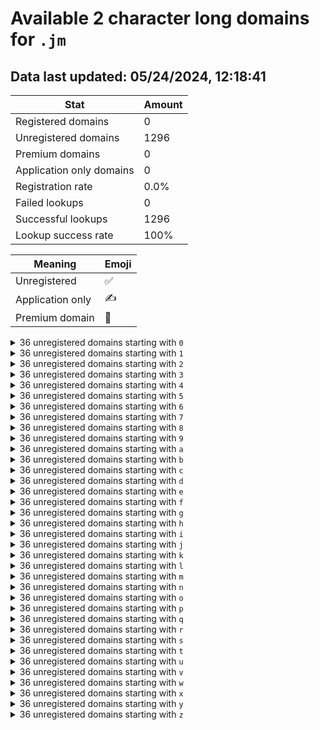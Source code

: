 # Available 2 character long domains for `.jm`

## Data last updated: 05/24/2024, 12:18:41

|Stat|Amount|
|--|--|
|Registered domains|0|
|Unregistered domains|1296|
|Premium domains|0|
|Application only domains|0|
|Registration rate|0.0%|
|Failed lookups|0|
|Successful lookups|1296|
|Lookup success rate|100%|


|Meaning|Emoji|
|--|--|
|Unregistered|:white_check_mark:|
|Application only|:writing_hand:|
|Premium domain|:gem:|

<details>
<summary>36 unregistered domains starting with <bold><code>0</code></bold></summary>

|Type|Domain|
|--|--|
|:white_check_mark:|`00.jm`|
|:white_check_mark:|`01.jm`|
|:white_check_mark:|`02.jm`|
|:white_check_mark:|`03.jm`|
|:white_check_mark:|`04.jm`|
|:white_check_mark:|`05.jm`|
|:white_check_mark:|`06.jm`|
|:white_check_mark:|`07.jm`|
|:white_check_mark:|`08.jm`|
|:white_check_mark:|`09.jm`|
|:white_check_mark:|`0a.jm`|
|:white_check_mark:|`0b.jm`|
|:white_check_mark:|`0c.jm`|
|:white_check_mark:|`0d.jm`|
|:white_check_mark:|`0e.jm`|
|:white_check_mark:|`0f.jm`|
|:white_check_mark:|`0g.jm`|
|:white_check_mark:|`0h.jm`|
|:white_check_mark:|`0i.jm`|
|:white_check_mark:|`0j.jm`|
|:white_check_mark:|`0k.jm`|
|:white_check_mark:|`0l.jm`|
|:white_check_mark:|`0m.jm`|
|:white_check_mark:|`0n.jm`|
|:white_check_mark:|`0o.jm`|
|:white_check_mark:|`0p.jm`|
|:white_check_mark:|`0q.jm`|
|:white_check_mark:|`0r.jm`|
|:white_check_mark:|`0s.jm`|
|:white_check_mark:|`0t.jm`|
|:white_check_mark:|`0u.jm`|
|:white_check_mark:|`0v.jm`|
|:white_check_mark:|`0w.jm`|
|:white_check_mark:|`0x.jm`|
|:white_check_mark:|`0y.jm`|
|:white_check_mark:|`0z.jm`|
</details>
<details>
<summary>36 unregistered domains starting with <bold><code>1</code></bold></summary>

|Type|Domain|
|--|--|
|:white_check_mark:|`10.jm`|
|:white_check_mark:|`11.jm`|
|:white_check_mark:|`12.jm`|
|:white_check_mark:|`13.jm`|
|:white_check_mark:|`14.jm`|
|:white_check_mark:|`15.jm`|
|:white_check_mark:|`16.jm`|
|:white_check_mark:|`17.jm`|
|:white_check_mark:|`18.jm`|
|:white_check_mark:|`19.jm`|
|:white_check_mark:|`1a.jm`|
|:white_check_mark:|`1b.jm`|
|:white_check_mark:|`1c.jm`|
|:white_check_mark:|`1d.jm`|
|:white_check_mark:|`1e.jm`|
|:white_check_mark:|`1f.jm`|
|:white_check_mark:|`1g.jm`|
|:white_check_mark:|`1h.jm`|
|:white_check_mark:|`1i.jm`|
|:white_check_mark:|`1j.jm`|
|:white_check_mark:|`1k.jm`|
|:white_check_mark:|`1l.jm`|
|:white_check_mark:|`1m.jm`|
|:white_check_mark:|`1n.jm`|
|:white_check_mark:|`1o.jm`|
|:white_check_mark:|`1p.jm`|
|:white_check_mark:|`1q.jm`|
|:white_check_mark:|`1r.jm`|
|:white_check_mark:|`1s.jm`|
|:white_check_mark:|`1t.jm`|
|:white_check_mark:|`1u.jm`|
|:white_check_mark:|`1v.jm`|
|:white_check_mark:|`1w.jm`|
|:white_check_mark:|`1x.jm`|
|:white_check_mark:|`1y.jm`|
|:white_check_mark:|`1z.jm`|
</details>
<details>
<summary>36 unregistered domains starting with <bold><code>2</code></bold></summary>

|Type|Domain|
|--|--|
|:white_check_mark:|`20.jm`|
|:white_check_mark:|`21.jm`|
|:white_check_mark:|`22.jm`|
|:white_check_mark:|`23.jm`|
|:white_check_mark:|`24.jm`|
|:white_check_mark:|`25.jm`|
|:white_check_mark:|`26.jm`|
|:white_check_mark:|`27.jm`|
|:white_check_mark:|`28.jm`|
|:white_check_mark:|`29.jm`|
|:white_check_mark:|`2a.jm`|
|:white_check_mark:|`2b.jm`|
|:white_check_mark:|`2c.jm`|
|:white_check_mark:|`2d.jm`|
|:white_check_mark:|`2e.jm`|
|:white_check_mark:|`2f.jm`|
|:white_check_mark:|`2g.jm`|
|:white_check_mark:|`2h.jm`|
|:white_check_mark:|`2i.jm`|
|:white_check_mark:|`2j.jm`|
|:white_check_mark:|`2k.jm`|
|:white_check_mark:|`2l.jm`|
|:white_check_mark:|`2m.jm`|
|:white_check_mark:|`2n.jm`|
|:white_check_mark:|`2o.jm`|
|:white_check_mark:|`2p.jm`|
|:white_check_mark:|`2q.jm`|
|:white_check_mark:|`2r.jm`|
|:white_check_mark:|`2s.jm`|
|:white_check_mark:|`2t.jm`|
|:white_check_mark:|`2u.jm`|
|:white_check_mark:|`2v.jm`|
|:white_check_mark:|`2w.jm`|
|:white_check_mark:|`2x.jm`|
|:white_check_mark:|`2y.jm`|
|:white_check_mark:|`2z.jm`|
</details>
<details>
<summary>36 unregistered domains starting with <bold><code>3</code></bold></summary>

|Type|Domain|
|--|--|
|:white_check_mark:|`30.jm`|
|:white_check_mark:|`31.jm`|
|:white_check_mark:|`32.jm`|
|:white_check_mark:|`33.jm`|
|:white_check_mark:|`34.jm`|
|:white_check_mark:|`35.jm`|
|:white_check_mark:|`36.jm`|
|:white_check_mark:|`37.jm`|
|:white_check_mark:|`38.jm`|
|:white_check_mark:|`39.jm`|
|:white_check_mark:|`3a.jm`|
|:white_check_mark:|`3b.jm`|
|:white_check_mark:|`3c.jm`|
|:white_check_mark:|`3d.jm`|
|:white_check_mark:|`3e.jm`|
|:white_check_mark:|`3f.jm`|
|:white_check_mark:|`3g.jm`|
|:white_check_mark:|`3h.jm`|
|:white_check_mark:|`3i.jm`|
|:white_check_mark:|`3j.jm`|
|:white_check_mark:|`3k.jm`|
|:white_check_mark:|`3l.jm`|
|:white_check_mark:|`3m.jm`|
|:white_check_mark:|`3n.jm`|
|:white_check_mark:|`3o.jm`|
|:white_check_mark:|`3p.jm`|
|:white_check_mark:|`3q.jm`|
|:white_check_mark:|`3r.jm`|
|:white_check_mark:|`3s.jm`|
|:white_check_mark:|`3t.jm`|
|:white_check_mark:|`3u.jm`|
|:white_check_mark:|`3v.jm`|
|:white_check_mark:|`3w.jm`|
|:white_check_mark:|`3x.jm`|
|:white_check_mark:|`3y.jm`|
|:white_check_mark:|`3z.jm`|
</details>
<details>
<summary>36 unregistered domains starting with <bold><code>4</code></bold></summary>

|Type|Domain|
|--|--|
|:white_check_mark:|`40.jm`|
|:white_check_mark:|`41.jm`|
|:white_check_mark:|`42.jm`|
|:white_check_mark:|`43.jm`|
|:white_check_mark:|`44.jm`|
|:white_check_mark:|`45.jm`|
|:white_check_mark:|`46.jm`|
|:white_check_mark:|`47.jm`|
|:white_check_mark:|`48.jm`|
|:white_check_mark:|`49.jm`|
|:white_check_mark:|`4a.jm`|
|:white_check_mark:|`4b.jm`|
|:white_check_mark:|`4c.jm`|
|:white_check_mark:|`4d.jm`|
|:white_check_mark:|`4e.jm`|
|:white_check_mark:|`4f.jm`|
|:white_check_mark:|`4g.jm`|
|:white_check_mark:|`4h.jm`|
|:white_check_mark:|`4i.jm`|
|:white_check_mark:|`4j.jm`|
|:white_check_mark:|`4k.jm`|
|:white_check_mark:|`4l.jm`|
|:white_check_mark:|`4m.jm`|
|:white_check_mark:|`4n.jm`|
|:white_check_mark:|`4o.jm`|
|:white_check_mark:|`4p.jm`|
|:white_check_mark:|`4q.jm`|
|:white_check_mark:|`4r.jm`|
|:white_check_mark:|`4s.jm`|
|:white_check_mark:|`4t.jm`|
|:white_check_mark:|`4u.jm`|
|:white_check_mark:|`4v.jm`|
|:white_check_mark:|`4w.jm`|
|:white_check_mark:|`4x.jm`|
|:white_check_mark:|`4y.jm`|
|:white_check_mark:|`4z.jm`|
</details>
<details>
<summary>36 unregistered domains starting with <bold><code>5</code></bold></summary>

|Type|Domain|
|--|--|
|:white_check_mark:|`50.jm`|
|:white_check_mark:|`51.jm`|
|:white_check_mark:|`52.jm`|
|:white_check_mark:|`53.jm`|
|:white_check_mark:|`54.jm`|
|:white_check_mark:|`55.jm`|
|:white_check_mark:|`56.jm`|
|:white_check_mark:|`57.jm`|
|:white_check_mark:|`58.jm`|
|:white_check_mark:|`59.jm`|
|:white_check_mark:|`5a.jm`|
|:white_check_mark:|`5b.jm`|
|:white_check_mark:|`5c.jm`|
|:white_check_mark:|`5d.jm`|
|:white_check_mark:|`5e.jm`|
|:white_check_mark:|`5f.jm`|
|:white_check_mark:|`5g.jm`|
|:white_check_mark:|`5h.jm`|
|:white_check_mark:|`5i.jm`|
|:white_check_mark:|`5j.jm`|
|:white_check_mark:|`5k.jm`|
|:white_check_mark:|`5l.jm`|
|:white_check_mark:|`5m.jm`|
|:white_check_mark:|`5n.jm`|
|:white_check_mark:|`5o.jm`|
|:white_check_mark:|`5p.jm`|
|:white_check_mark:|`5q.jm`|
|:white_check_mark:|`5r.jm`|
|:white_check_mark:|`5s.jm`|
|:white_check_mark:|`5t.jm`|
|:white_check_mark:|`5u.jm`|
|:white_check_mark:|`5v.jm`|
|:white_check_mark:|`5w.jm`|
|:white_check_mark:|`5x.jm`|
|:white_check_mark:|`5y.jm`|
|:white_check_mark:|`5z.jm`|
</details>
<details>
<summary>36 unregistered domains starting with <bold><code>6</code></bold></summary>

|Type|Domain|
|--|--|
|:white_check_mark:|`60.jm`|
|:white_check_mark:|`61.jm`|
|:white_check_mark:|`62.jm`|
|:white_check_mark:|`63.jm`|
|:white_check_mark:|`64.jm`|
|:white_check_mark:|`65.jm`|
|:white_check_mark:|`66.jm`|
|:white_check_mark:|`67.jm`|
|:white_check_mark:|`68.jm`|
|:white_check_mark:|`69.jm`|
|:white_check_mark:|`6a.jm`|
|:white_check_mark:|`6b.jm`|
|:white_check_mark:|`6c.jm`|
|:white_check_mark:|`6d.jm`|
|:white_check_mark:|`6e.jm`|
|:white_check_mark:|`6f.jm`|
|:white_check_mark:|`6g.jm`|
|:white_check_mark:|`6h.jm`|
|:white_check_mark:|`6i.jm`|
|:white_check_mark:|`6j.jm`|
|:white_check_mark:|`6k.jm`|
|:white_check_mark:|`6l.jm`|
|:white_check_mark:|`6m.jm`|
|:white_check_mark:|`6n.jm`|
|:white_check_mark:|`6o.jm`|
|:white_check_mark:|`6p.jm`|
|:white_check_mark:|`6q.jm`|
|:white_check_mark:|`6r.jm`|
|:white_check_mark:|`6s.jm`|
|:white_check_mark:|`6t.jm`|
|:white_check_mark:|`6u.jm`|
|:white_check_mark:|`6v.jm`|
|:white_check_mark:|`6w.jm`|
|:white_check_mark:|`6x.jm`|
|:white_check_mark:|`6y.jm`|
|:white_check_mark:|`6z.jm`|
</details>
<details>
<summary>36 unregistered domains starting with <bold><code>7</code></bold></summary>

|Type|Domain|
|--|--|
|:white_check_mark:|`70.jm`|
|:white_check_mark:|`71.jm`|
|:white_check_mark:|`72.jm`|
|:white_check_mark:|`73.jm`|
|:white_check_mark:|`74.jm`|
|:white_check_mark:|`75.jm`|
|:white_check_mark:|`76.jm`|
|:white_check_mark:|`77.jm`|
|:white_check_mark:|`78.jm`|
|:white_check_mark:|`79.jm`|
|:white_check_mark:|`7a.jm`|
|:white_check_mark:|`7b.jm`|
|:white_check_mark:|`7c.jm`|
|:white_check_mark:|`7d.jm`|
|:white_check_mark:|`7e.jm`|
|:white_check_mark:|`7f.jm`|
|:white_check_mark:|`7g.jm`|
|:white_check_mark:|`7h.jm`|
|:white_check_mark:|`7i.jm`|
|:white_check_mark:|`7j.jm`|
|:white_check_mark:|`7k.jm`|
|:white_check_mark:|`7l.jm`|
|:white_check_mark:|`7m.jm`|
|:white_check_mark:|`7n.jm`|
|:white_check_mark:|`7o.jm`|
|:white_check_mark:|`7p.jm`|
|:white_check_mark:|`7q.jm`|
|:white_check_mark:|`7r.jm`|
|:white_check_mark:|`7s.jm`|
|:white_check_mark:|`7t.jm`|
|:white_check_mark:|`7u.jm`|
|:white_check_mark:|`7v.jm`|
|:white_check_mark:|`7w.jm`|
|:white_check_mark:|`7x.jm`|
|:white_check_mark:|`7y.jm`|
|:white_check_mark:|`7z.jm`|
</details>
<details>
<summary>36 unregistered domains starting with <bold><code>8</code></bold></summary>

|Type|Domain|
|--|--|
|:white_check_mark:|`80.jm`|
|:white_check_mark:|`81.jm`|
|:white_check_mark:|`82.jm`|
|:white_check_mark:|`83.jm`|
|:white_check_mark:|`84.jm`|
|:white_check_mark:|`85.jm`|
|:white_check_mark:|`86.jm`|
|:white_check_mark:|`87.jm`|
|:white_check_mark:|`88.jm`|
|:white_check_mark:|`89.jm`|
|:white_check_mark:|`8a.jm`|
|:white_check_mark:|`8b.jm`|
|:white_check_mark:|`8c.jm`|
|:white_check_mark:|`8d.jm`|
|:white_check_mark:|`8e.jm`|
|:white_check_mark:|`8f.jm`|
|:white_check_mark:|`8g.jm`|
|:white_check_mark:|`8h.jm`|
|:white_check_mark:|`8i.jm`|
|:white_check_mark:|`8j.jm`|
|:white_check_mark:|`8k.jm`|
|:white_check_mark:|`8l.jm`|
|:white_check_mark:|`8m.jm`|
|:white_check_mark:|`8n.jm`|
|:white_check_mark:|`8o.jm`|
|:white_check_mark:|`8p.jm`|
|:white_check_mark:|`8q.jm`|
|:white_check_mark:|`8r.jm`|
|:white_check_mark:|`8s.jm`|
|:white_check_mark:|`8t.jm`|
|:white_check_mark:|`8u.jm`|
|:white_check_mark:|`8v.jm`|
|:white_check_mark:|`8w.jm`|
|:white_check_mark:|`8x.jm`|
|:white_check_mark:|`8y.jm`|
|:white_check_mark:|`8z.jm`|
</details>
<details>
<summary>36 unregistered domains starting with <bold><code>9</code></bold></summary>

|Type|Domain|
|--|--|
|:white_check_mark:|`90.jm`|
|:white_check_mark:|`91.jm`|
|:white_check_mark:|`92.jm`|
|:white_check_mark:|`93.jm`|
|:white_check_mark:|`94.jm`|
|:white_check_mark:|`95.jm`|
|:white_check_mark:|`96.jm`|
|:white_check_mark:|`97.jm`|
|:white_check_mark:|`98.jm`|
|:white_check_mark:|`99.jm`|
|:white_check_mark:|`9a.jm`|
|:white_check_mark:|`9b.jm`|
|:white_check_mark:|`9c.jm`|
|:white_check_mark:|`9d.jm`|
|:white_check_mark:|`9e.jm`|
|:white_check_mark:|`9f.jm`|
|:white_check_mark:|`9g.jm`|
|:white_check_mark:|`9h.jm`|
|:white_check_mark:|`9i.jm`|
|:white_check_mark:|`9j.jm`|
|:white_check_mark:|`9k.jm`|
|:white_check_mark:|`9l.jm`|
|:white_check_mark:|`9m.jm`|
|:white_check_mark:|`9n.jm`|
|:white_check_mark:|`9o.jm`|
|:white_check_mark:|`9p.jm`|
|:white_check_mark:|`9q.jm`|
|:white_check_mark:|`9r.jm`|
|:white_check_mark:|`9s.jm`|
|:white_check_mark:|`9t.jm`|
|:white_check_mark:|`9u.jm`|
|:white_check_mark:|`9v.jm`|
|:white_check_mark:|`9w.jm`|
|:white_check_mark:|`9x.jm`|
|:white_check_mark:|`9y.jm`|
|:white_check_mark:|`9z.jm`|
</details>
<details>
<summary>36 unregistered domains starting with <bold><code>a</code></bold></summary>

|Type|Domain|
|--|--|
|:white_check_mark:|`a0.jm`|
|:white_check_mark:|`a1.jm`|
|:white_check_mark:|`a2.jm`|
|:white_check_mark:|`a3.jm`|
|:white_check_mark:|`a4.jm`|
|:white_check_mark:|`a5.jm`|
|:white_check_mark:|`a6.jm`|
|:white_check_mark:|`a7.jm`|
|:white_check_mark:|`a8.jm`|
|:white_check_mark:|`a9.jm`|
|:white_check_mark:|`aa.jm`|
|:white_check_mark:|`ab.jm`|
|:white_check_mark:|`ac.jm`|
|:white_check_mark:|`ad.jm`|
|:white_check_mark:|`ae.jm`|
|:white_check_mark:|`af.jm`|
|:white_check_mark:|`ag.jm`|
|:white_check_mark:|`ah.jm`|
|:white_check_mark:|`ai.jm`|
|:white_check_mark:|`aj.jm`|
|:white_check_mark:|`ak.jm`|
|:white_check_mark:|`al.jm`|
|:white_check_mark:|`am.jm`|
|:white_check_mark:|`an.jm`|
|:white_check_mark:|`ao.jm`|
|:white_check_mark:|`ap.jm`|
|:white_check_mark:|`aq.jm`|
|:white_check_mark:|`ar.jm`|
|:white_check_mark:|`as.jm`|
|:white_check_mark:|`at.jm`|
|:white_check_mark:|`au.jm`|
|:white_check_mark:|`av.jm`|
|:white_check_mark:|`aw.jm`|
|:white_check_mark:|`ax.jm`|
|:white_check_mark:|`ay.jm`|
|:white_check_mark:|`az.jm`|
</details>
<details>
<summary>36 unregistered domains starting with <bold><code>b</code></bold></summary>

|Type|Domain|
|--|--|
|:white_check_mark:|`b0.jm`|
|:white_check_mark:|`b1.jm`|
|:white_check_mark:|`b2.jm`|
|:white_check_mark:|`b3.jm`|
|:white_check_mark:|`b4.jm`|
|:white_check_mark:|`b5.jm`|
|:white_check_mark:|`b6.jm`|
|:white_check_mark:|`b7.jm`|
|:white_check_mark:|`b8.jm`|
|:white_check_mark:|`b9.jm`|
|:white_check_mark:|`ba.jm`|
|:white_check_mark:|`bb.jm`|
|:white_check_mark:|`bc.jm`|
|:white_check_mark:|`bd.jm`|
|:white_check_mark:|`be.jm`|
|:white_check_mark:|`bf.jm`|
|:white_check_mark:|`bg.jm`|
|:white_check_mark:|`bh.jm`|
|:white_check_mark:|`bi.jm`|
|:white_check_mark:|`bj.jm`|
|:white_check_mark:|`bk.jm`|
|:white_check_mark:|`bl.jm`|
|:white_check_mark:|`bm.jm`|
|:white_check_mark:|`bn.jm`|
|:white_check_mark:|`bo.jm`|
|:white_check_mark:|`bp.jm`|
|:white_check_mark:|`bq.jm`|
|:white_check_mark:|`br.jm`|
|:white_check_mark:|`bs.jm`|
|:white_check_mark:|`bt.jm`|
|:white_check_mark:|`bu.jm`|
|:white_check_mark:|`bv.jm`|
|:white_check_mark:|`bw.jm`|
|:white_check_mark:|`bx.jm`|
|:white_check_mark:|`by.jm`|
|:white_check_mark:|`bz.jm`|
</details>
<details>
<summary>36 unregistered domains starting with <bold><code>c</code></bold></summary>

|Type|Domain|
|--|--|
|:white_check_mark:|`c0.jm`|
|:white_check_mark:|`c1.jm`|
|:white_check_mark:|`c2.jm`|
|:white_check_mark:|`c3.jm`|
|:white_check_mark:|`c4.jm`|
|:white_check_mark:|`c5.jm`|
|:white_check_mark:|`c6.jm`|
|:white_check_mark:|`c7.jm`|
|:white_check_mark:|`c8.jm`|
|:white_check_mark:|`c9.jm`|
|:white_check_mark:|`ca.jm`|
|:white_check_mark:|`cb.jm`|
|:white_check_mark:|`cc.jm`|
|:white_check_mark:|`cd.jm`|
|:white_check_mark:|`ce.jm`|
|:white_check_mark:|`cf.jm`|
|:white_check_mark:|`cg.jm`|
|:white_check_mark:|`ch.jm`|
|:white_check_mark:|`ci.jm`|
|:white_check_mark:|`cj.jm`|
|:white_check_mark:|`ck.jm`|
|:white_check_mark:|`cl.jm`|
|:white_check_mark:|`cm.jm`|
|:white_check_mark:|`cn.jm`|
|:white_check_mark:|`co.jm`|
|:white_check_mark:|`cp.jm`|
|:white_check_mark:|`cq.jm`|
|:white_check_mark:|`cr.jm`|
|:white_check_mark:|`cs.jm`|
|:white_check_mark:|`ct.jm`|
|:white_check_mark:|`cu.jm`|
|:white_check_mark:|`cv.jm`|
|:white_check_mark:|`cw.jm`|
|:white_check_mark:|`cx.jm`|
|:white_check_mark:|`cy.jm`|
|:white_check_mark:|`cz.jm`|
</details>
<details>
<summary>36 unregistered domains starting with <bold><code>d</code></bold></summary>

|Type|Domain|
|--|--|
|:white_check_mark:|`d0.jm`|
|:white_check_mark:|`d1.jm`|
|:white_check_mark:|`d2.jm`|
|:white_check_mark:|`d3.jm`|
|:white_check_mark:|`d4.jm`|
|:white_check_mark:|`d5.jm`|
|:white_check_mark:|`d6.jm`|
|:white_check_mark:|`d7.jm`|
|:white_check_mark:|`d8.jm`|
|:white_check_mark:|`d9.jm`|
|:white_check_mark:|`da.jm`|
|:white_check_mark:|`db.jm`|
|:white_check_mark:|`dc.jm`|
|:white_check_mark:|`dd.jm`|
|:white_check_mark:|`de.jm`|
|:white_check_mark:|`df.jm`|
|:white_check_mark:|`dg.jm`|
|:white_check_mark:|`dh.jm`|
|:white_check_mark:|`di.jm`|
|:white_check_mark:|`dj.jm`|
|:white_check_mark:|`dk.jm`|
|:white_check_mark:|`dl.jm`|
|:white_check_mark:|`dm.jm`|
|:white_check_mark:|`dn.jm`|
|:white_check_mark:|`do.jm`|
|:white_check_mark:|`dp.jm`|
|:white_check_mark:|`dq.jm`|
|:white_check_mark:|`dr.jm`|
|:white_check_mark:|`ds.jm`|
|:white_check_mark:|`dt.jm`|
|:white_check_mark:|`du.jm`|
|:white_check_mark:|`dv.jm`|
|:white_check_mark:|`dw.jm`|
|:white_check_mark:|`dx.jm`|
|:white_check_mark:|`dy.jm`|
|:white_check_mark:|`dz.jm`|
</details>
<details>
<summary>36 unregistered domains starting with <bold><code>e</code></bold></summary>

|Type|Domain|
|--|--|
|:white_check_mark:|`e0.jm`|
|:white_check_mark:|`e1.jm`|
|:white_check_mark:|`e2.jm`|
|:white_check_mark:|`e3.jm`|
|:white_check_mark:|`e4.jm`|
|:white_check_mark:|`e5.jm`|
|:white_check_mark:|`e6.jm`|
|:white_check_mark:|`e7.jm`|
|:white_check_mark:|`e8.jm`|
|:white_check_mark:|`e9.jm`|
|:white_check_mark:|`ea.jm`|
|:white_check_mark:|`eb.jm`|
|:white_check_mark:|`ec.jm`|
|:white_check_mark:|`ed.jm`|
|:white_check_mark:|`ee.jm`|
|:white_check_mark:|`ef.jm`|
|:white_check_mark:|`eg.jm`|
|:white_check_mark:|`eh.jm`|
|:white_check_mark:|`ei.jm`|
|:white_check_mark:|`ej.jm`|
|:white_check_mark:|`ek.jm`|
|:white_check_mark:|`el.jm`|
|:white_check_mark:|`em.jm`|
|:white_check_mark:|`en.jm`|
|:white_check_mark:|`eo.jm`|
|:white_check_mark:|`ep.jm`|
|:white_check_mark:|`eq.jm`|
|:white_check_mark:|`er.jm`|
|:white_check_mark:|`es.jm`|
|:white_check_mark:|`et.jm`|
|:white_check_mark:|`eu.jm`|
|:white_check_mark:|`ev.jm`|
|:white_check_mark:|`ew.jm`|
|:white_check_mark:|`ex.jm`|
|:white_check_mark:|`ey.jm`|
|:white_check_mark:|`ez.jm`|
</details>
<details>
<summary>36 unregistered domains starting with <bold><code>f</code></bold></summary>

|Type|Domain|
|--|--|
|:white_check_mark:|`f0.jm`|
|:white_check_mark:|`f1.jm`|
|:white_check_mark:|`f2.jm`|
|:white_check_mark:|`f3.jm`|
|:white_check_mark:|`f4.jm`|
|:white_check_mark:|`f5.jm`|
|:white_check_mark:|`f6.jm`|
|:white_check_mark:|`f7.jm`|
|:white_check_mark:|`f8.jm`|
|:white_check_mark:|`f9.jm`|
|:white_check_mark:|`fa.jm`|
|:white_check_mark:|`fb.jm`|
|:white_check_mark:|`fc.jm`|
|:white_check_mark:|`fd.jm`|
|:white_check_mark:|`fe.jm`|
|:white_check_mark:|`ff.jm`|
|:white_check_mark:|`fg.jm`|
|:white_check_mark:|`fh.jm`|
|:white_check_mark:|`fi.jm`|
|:white_check_mark:|`fj.jm`|
|:white_check_mark:|`fk.jm`|
|:white_check_mark:|`fl.jm`|
|:white_check_mark:|`fm.jm`|
|:white_check_mark:|`fn.jm`|
|:white_check_mark:|`fo.jm`|
|:white_check_mark:|`fp.jm`|
|:white_check_mark:|`fq.jm`|
|:white_check_mark:|`fr.jm`|
|:white_check_mark:|`fs.jm`|
|:white_check_mark:|`ft.jm`|
|:white_check_mark:|`fu.jm`|
|:white_check_mark:|`fv.jm`|
|:white_check_mark:|`fw.jm`|
|:white_check_mark:|`fx.jm`|
|:white_check_mark:|`fy.jm`|
|:white_check_mark:|`fz.jm`|
</details>
<details>
<summary>36 unregistered domains starting with <bold><code>g</code></bold></summary>

|Type|Domain|
|--|--|
|:white_check_mark:|`g0.jm`|
|:white_check_mark:|`g1.jm`|
|:white_check_mark:|`g2.jm`|
|:white_check_mark:|`g3.jm`|
|:white_check_mark:|`g4.jm`|
|:white_check_mark:|`g5.jm`|
|:white_check_mark:|`g6.jm`|
|:white_check_mark:|`g7.jm`|
|:white_check_mark:|`g8.jm`|
|:white_check_mark:|`g9.jm`|
|:white_check_mark:|`ga.jm`|
|:white_check_mark:|`gb.jm`|
|:white_check_mark:|`gc.jm`|
|:white_check_mark:|`gd.jm`|
|:white_check_mark:|`ge.jm`|
|:white_check_mark:|`gf.jm`|
|:white_check_mark:|`gg.jm`|
|:white_check_mark:|`gh.jm`|
|:white_check_mark:|`gi.jm`|
|:white_check_mark:|`gj.jm`|
|:white_check_mark:|`gk.jm`|
|:white_check_mark:|`gl.jm`|
|:white_check_mark:|`gm.jm`|
|:white_check_mark:|`gn.jm`|
|:white_check_mark:|`go.jm`|
|:white_check_mark:|`gp.jm`|
|:white_check_mark:|`gq.jm`|
|:white_check_mark:|`gr.jm`|
|:white_check_mark:|`gs.jm`|
|:white_check_mark:|`gt.jm`|
|:white_check_mark:|`gu.jm`|
|:white_check_mark:|`gv.jm`|
|:white_check_mark:|`gw.jm`|
|:white_check_mark:|`gx.jm`|
|:white_check_mark:|`gy.jm`|
|:white_check_mark:|`gz.jm`|
</details>
<details>
<summary>36 unregistered domains starting with <bold><code>h</code></bold></summary>

|Type|Domain|
|--|--|
|:white_check_mark:|`h0.jm`|
|:white_check_mark:|`h1.jm`|
|:white_check_mark:|`h2.jm`|
|:white_check_mark:|`h3.jm`|
|:white_check_mark:|`h4.jm`|
|:white_check_mark:|`h5.jm`|
|:white_check_mark:|`h6.jm`|
|:white_check_mark:|`h7.jm`|
|:white_check_mark:|`h8.jm`|
|:white_check_mark:|`h9.jm`|
|:white_check_mark:|`ha.jm`|
|:white_check_mark:|`hb.jm`|
|:white_check_mark:|`hc.jm`|
|:white_check_mark:|`hd.jm`|
|:white_check_mark:|`he.jm`|
|:white_check_mark:|`hf.jm`|
|:white_check_mark:|`hg.jm`|
|:white_check_mark:|`hh.jm`|
|:white_check_mark:|`hi.jm`|
|:white_check_mark:|`hj.jm`|
|:white_check_mark:|`hk.jm`|
|:white_check_mark:|`hl.jm`|
|:white_check_mark:|`hm.jm`|
|:white_check_mark:|`hn.jm`|
|:white_check_mark:|`ho.jm`|
|:white_check_mark:|`hp.jm`|
|:white_check_mark:|`hq.jm`|
|:white_check_mark:|`hr.jm`|
|:white_check_mark:|`hs.jm`|
|:white_check_mark:|`ht.jm`|
|:white_check_mark:|`hu.jm`|
|:white_check_mark:|`hv.jm`|
|:white_check_mark:|`hw.jm`|
|:white_check_mark:|`hx.jm`|
|:white_check_mark:|`hy.jm`|
|:white_check_mark:|`hz.jm`|
</details>
<details>
<summary>36 unregistered domains starting with <bold><code>i</code></bold></summary>

|Type|Domain|
|--|--|
|:white_check_mark:|`i0.jm`|
|:white_check_mark:|`i1.jm`|
|:white_check_mark:|`i2.jm`|
|:white_check_mark:|`i3.jm`|
|:white_check_mark:|`i4.jm`|
|:white_check_mark:|`i5.jm`|
|:white_check_mark:|`i6.jm`|
|:white_check_mark:|`i7.jm`|
|:white_check_mark:|`i8.jm`|
|:white_check_mark:|`i9.jm`|
|:white_check_mark:|`ia.jm`|
|:white_check_mark:|`ib.jm`|
|:white_check_mark:|`ic.jm`|
|:white_check_mark:|`id.jm`|
|:white_check_mark:|`ie.jm`|
|:white_check_mark:|`if.jm`|
|:white_check_mark:|`ig.jm`|
|:white_check_mark:|`ih.jm`|
|:white_check_mark:|`ii.jm`|
|:white_check_mark:|`ij.jm`|
|:white_check_mark:|`ik.jm`|
|:white_check_mark:|`il.jm`|
|:white_check_mark:|`im.jm`|
|:white_check_mark:|`in.jm`|
|:white_check_mark:|`io.jm`|
|:white_check_mark:|`ip.jm`|
|:white_check_mark:|`iq.jm`|
|:white_check_mark:|`ir.jm`|
|:white_check_mark:|`is.jm`|
|:white_check_mark:|`it.jm`|
|:white_check_mark:|`iu.jm`|
|:white_check_mark:|`iv.jm`|
|:white_check_mark:|`iw.jm`|
|:white_check_mark:|`ix.jm`|
|:white_check_mark:|`iy.jm`|
|:white_check_mark:|`iz.jm`|
</details>
<details>
<summary>36 unregistered domains starting with <bold><code>j</code></bold></summary>

|Type|Domain|
|--|--|
|:white_check_mark:|`j0.jm`|
|:white_check_mark:|`j1.jm`|
|:white_check_mark:|`j2.jm`|
|:white_check_mark:|`j3.jm`|
|:white_check_mark:|`j4.jm`|
|:white_check_mark:|`j5.jm`|
|:white_check_mark:|`j6.jm`|
|:white_check_mark:|`j7.jm`|
|:white_check_mark:|`j8.jm`|
|:white_check_mark:|`j9.jm`|
|:white_check_mark:|`ja.jm`|
|:white_check_mark:|`jb.jm`|
|:white_check_mark:|`jc.jm`|
|:white_check_mark:|`jd.jm`|
|:white_check_mark:|`je.jm`|
|:white_check_mark:|`jf.jm`|
|:white_check_mark:|`jg.jm`|
|:white_check_mark:|`jh.jm`|
|:white_check_mark:|`ji.jm`|
|:white_check_mark:|`jj.jm`|
|:white_check_mark:|`jk.jm`|
|:white_check_mark:|`jl.jm`|
|:white_check_mark:|`jm.jm`|
|:white_check_mark:|`jn.jm`|
|:white_check_mark:|`jo.jm`|
|:white_check_mark:|`jp.jm`|
|:white_check_mark:|`jq.jm`|
|:white_check_mark:|`jr.jm`|
|:white_check_mark:|`js.jm`|
|:white_check_mark:|`jt.jm`|
|:white_check_mark:|`ju.jm`|
|:white_check_mark:|`jv.jm`|
|:white_check_mark:|`jw.jm`|
|:white_check_mark:|`jx.jm`|
|:white_check_mark:|`jy.jm`|
|:white_check_mark:|`jz.jm`|
</details>
<details>
<summary>36 unregistered domains starting with <bold><code>k</code></bold></summary>

|Type|Domain|
|--|--|
|:white_check_mark:|`k0.jm`|
|:white_check_mark:|`k1.jm`|
|:white_check_mark:|`k2.jm`|
|:white_check_mark:|`k3.jm`|
|:white_check_mark:|`k4.jm`|
|:white_check_mark:|`k5.jm`|
|:white_check_mark:|`k6.jm`|
|:white_check_mark:|`k7.jm`|
|:white_check_mark:|`k8.jm`|
|:white_check_mark:|`k9.jm`|
|:white_check_mark:|`ka.jm`|
|:white_check_mark:|`kb.jm`|
|:white_check_mark:|`kc.jm`|
|:white_check_mark:|`kd.jm`|
|:white_check_mark:|`ke.jm`|
|:white_check_mark:|`kf.jm`|
|:white_check_mark:|`kg.jm`|
|:white_check_mark:|`kh.jm`|
|:white_check_mark:|`ki.jm`|
|:white_check_mark:|`kj.jm`|
|:white_check_mark:|`kk.jm`|
|:white_check_mark:|`kl.jm`|
|:white_check_mark:|`km.jm`|
|:white_check_mark:|`kn.jm`|
|:white_check_mark:|`ko.jm`|
|:white_check_mark:|`kp.jm`|
|:white_check_mark:|`kq.jm`|
|:white_check_mark:|`kr.jm`|
|:white_check_mark:|`ks.jm`|
|:white_check_mark:|`kt.jm`|
|:white_check_mark:|`ku.jm`|
|:white_check_mark:|`kv.jm`|
|:white_check_mark:|`kw.jm`|
|:white_check_mark:|`kx.jm`|
|:white_check_mark:|`ky.jm`|
|:white_check_mark:|`kz.jm`|
</details>
<details>
<summary>36 unregistered domains starting with <bold><code>l</code></bold></summary>

|Type|Domain|
|--|--|
|:white_check_mark:|`l0.jm`|
|:white_check_mark:|`l1.jm`|
|:white_check_mark:|`l2.jm`|
|:white_check_mark:|`l3.jm`|
|:white_check_mark:|`l4.jm`|
|:white_check_mark:|`l5.jm`|
|:white_check_mark:|`l6.jm`|
|:white_check_mark:|`l7.jm`|
|:white_check_mark:|`l8.jm`|
|:white_check_mark:|`l9.jm`|
|:white_check_mark:|`la.jm`|
|:white_check_mark:|`lb.jm`|
|:white_check_mark:|`lc.jm`|
|:white_check_mark:|`ld.jm`|
|:white_check_mark:|`le.jm`|
|:white_check_mark:|`lf.jm`|
|:white_check_mark:|`lg.jm`|
|:white_check_mark:|`lh.jm`|
|:white_check_mark:|`li.jm`|
|:white_check_mark:|`lj.jm`|
|:white_check_mark:|`lk.jm`|
|:white_check_mark:|`ll.jm`|
|:white_check_mark:|`lm.jm`|
|:white_check_mark:|`ln.jm`|
|:white_check_mark:|`lo.jm`|
|:white_check_mark:|`lp.jm`|
|:white_check_mark:|`lq.jm`|
|:white_check_mark:|`lr.jm`|
|:white_check_mark:|`ls.jm`|
|:white_check_mark:|`lt.jm`|
|:white_check_mark:|`lu.jm`|
|:white_check_mark:|`lv.jm`|
|:white_check_mark:|`lw.jm`|
|:white_check_mark:|`lx.jm`|
|:white_check_mark:|`ly.jm`|
|:white_check_mark:|`lz.jm`|
</details>
<details>
<summary>36 unregistered domains starting with <bold><code>m</code></bold></summary>

|Type|Domain|
|--|--|
|:white_check_mark:|`m0.jm`|
|:white_check_mark:|`m1.jm`|
|:white_check_mark:|`m2.jm`|
|:white_check_mark:|`m3.jm`|
|:white_check_mark:|`m4.jm`|
|:white_check_mark:|`m5.jm`|
|:white_check_mark:|`m6.jm`|
|:white_check_mark:|`m7.jm`|
|:white_check_mark:|`m8.jm`|
|:white_check_mark:|`m9.jm`|
|:white_check_mark:|`ma.jm`|
|:white_check_mark:|`mb.jm`|
|:white_check_mark:|`mc.jm`|
|:white_check_mark:|`md.jm`|
|:white_check_mark:|`me.jm`|
|:white_check_mark:|`mf.jm`|
|:white_check_mark:|`mg.jm`|
|:white_check_mark:|`mh.jm`|
|:white_check_mark:|`mi.jm`|
|:white_check_mark:|`mj.jm`|
|:white_check_mark:|`mk.jm`|
|:white_check_mark:|`ml.jm`|
|:white_check_mark:|`mm.jm`|
|:white_check_mark:|`mn.jm`|
|:white_check_mark:|`mo.jm`|
|:white_check_mark:|`mp.jm`|
|:white_check_mark:|`mq.jm`|
|:white_check_mark:|`mr.jm`|
|:white_check_mark:|`ms.jm`|
|:white_check_mark:|`mt.jm`|
|:white_check_mark:|`mu.jm`|
|:white_check_mark:|`mv.jm`|
|:white_check_mark:|`mw.jm`|
|:white_check_mark:|`mx.jm`|
|:white_check_mark:|`my.jm`|
|:white_check_mark:|`mz.jm`|
</details>
<details>
<summary>36 unregistered domains starting with <bold><code>n</code></bold></summary>

|Type|Domain|
|--|--|
|:white_check_mark:|`n0.jm`|
|:white_check_mark:|`n1.jm`|
|:white_check_mark:|`n2.jm`|
|:white_check_mark:|`n3.jm`|
|:white_check_mark:|`n4.jm`|
|:white_check_mark:|`n5.jm`|
|:white_check_mark:|`n6.jm`|
|:white_check_mark:|`n7.jm`|
|:white_check_mark:|`n8.jm`|
|:white_check_mark:|`n9.jm`|
|:white_check_mark:|`na.jm`|
|:white_check_mark:|`nb.jm`|
|:white_check_mark:|`nc.jm`|
|:white_check_mark:|`nd.jm`|
|:white_check_mark:|`ne.jm`|
|:white_check_mark:|`nf.jm`|
|:white_check_mark:|`ng.jm`|
|:white_check_mark:|`nh.jm`|
|:white_check_mark:|`ni.jm`|
|:white_check_mark:|`nj.jm`|
|:white_check_mark:|`nk.jm`|
|:white_check_mark:|`nl.jm`|
|:white_check_mark:|`nm.jm`|
|:white_check_mark:|`nn.jm`|
|:white_check_mark:|`no.jm`|
|:white_check_mark:|`np.jm`|
|:white_check_mark:|`nq.jm`|
|:white_check_mark:|`nr.jm`|
|:white_check_mark:|`ns.jm`|
|:white_check_mark:|`nt.jm`|
|:white_check_mark:|`nu.jm`|
|:white_check_mark:|`nv.jm`|
|:white_check_mark:|`nw.jm`|
|:white_check_mark:|`nx.jm`|
|:white_check_mark:|`ny.jm`|
|:white_check_mark:|`nz.jm`|
</details>
<details>
<summary>36 unregistered domains starting with <bold><code>o</code></bold></summary>

|Type|Domain|
|--|--|
|:white_check_mark:|`o0.jm`|
|:white_check_mark:|`o1.jm`|
|:white_check_mark:|`o2.jm`|
|:white_check_mark:|`o3.jm`|
|:white_check_mark:|`o4.jm`|
|:white_check_mark:|`o5.jm`|
|:white_check_mark:|`o6.jm`|
|:white_check_mark:|`o7.jm`|
|:white_check_mark:|`o8.jm`|
|:white_check_mark:|`o9.jm`|
|:white_check_mark:|`oa.jm`|
|:white_check_mark:|`ob.jm`|
|:white_check_mark:|`oc.jm`|
|:white_check_mark:|`od.jm`|
|:white_check_mark:|`oe.jm`|
|:white_check_mark:|`of.jm`|
|:white_check_mark:|`og.jm`|
|:white_check_mark:|`oh.jm`|
|:white_check_mark:|`oi.jm`|
|:white_check_mark:|`oj.jm`|
|:white_check_mark:|`ok.jm`|
|:white_check_mark:|`ol.jm`|
|:white_check_mark:|`om.jm`|
|:white_check_mark:|`on.jm`|
|:white_check_mark:|`oo.jm`|
|:white_check_mark:|`op.jm`|
|:white_check_mark:|`oq.jm`|
|:white_check_mark:|`or.jm`|
|:white_check_mark:|`os.jm`|
|:white_check_mark:|`ot.jm`|
|:white_check_mark:|`ou.jm`|
|:white_check_mark:|`ov.jm`|
|:white_check_mark:|`ow.jm`|
|:white_check_mark:|`ox.jm`|
|:white_check_mark:|`oy.jm`|
|:white_check_mark:|`oz.jm`|
</details>
<details>
<summary>36 unregistered domains starting with <bold><code>p</code></bold></summary>

|Type|Domain|
|--|--|
|:white_check_mark:|`p0.jm`|
|:white_check_mark:|`p1.jm`|
|:white_check_mark:|`p2.jm`|
|:white_check_mark:|`p3.jm`|
|:white_check_mark:|`p4.jm`|
|:white_check_mark:|`p5.jm`|
|:white_check_mark:|`p6.jm`|
|:white_check_mark:|`p7.jm`|
|:white_check_mark:|`p8.jm`|
|:white_check_mark:|`p9.jm`|
|:white_check_mark:|`pa.jm`|
|:white_check_mark:|`pb.jm`|
|:white_check_mark:|`pc.jm`|
|:white_check_mark:|`pd.jm`|
|:white_check_mark:|`pe.jm`|
|:white_check_mark:|`pf.jm`|
|:white_check_mark:|`pg.jm`|
|:white_check_mark:|`ph.jm`|
|:white_check_mark:|`pi.jm`|
|:white_check_mark:|`pj.jm`|
|:white_check_mark:|`pk.jm`|
|:white_check_mark:|`pl.jm`|
|:white_check_mark:|`pm.jm`|
|:white_check_mark:|`pn.jm`|
|:white_check_mark:|`po.jm`|
|:white_check_mark:|`pp.jm`|
|:white_check_mark:|`pq.jm`|
|:white_check_mark:|`pr.jm`|
|:white_check_mark:|`ps.jm`|
|:white_check_mark:|`pt.jm`|
|:white_check_mark:|`pu.jm`|
|:white_check_mark:|`pv.jm`|
|:white_check_mark:|`pw.jm`|
|:white_check_mark:|`px.jm`|
|:white_check_mark:|`py.jm`|
|:white_check_mark:|`pz.jm`|
</details>
<details>
<summary>36 unregistered domains starting with <bold><code>q</code></bold></summary>

|Type|Domain|
|--|--|
|:white_check_mark:|`q0.jm`|
|:white_check_mark:|`q1.jm`|
|:white_check_mark:|`q2.jm`|
|:white_check_mark:|`q3.jm`|
|:white_check_mark:|`q4.jm`|
|:white_check_mark:|`q5.jm`|
|:white_check_mark:|`q6.jm`|
|:white_check_mark:|`q7.jm`|
|:white_check_mark:|`q8.jm`|
|:white_check_mark:|`q9.jm`|
|:white_check_mark:|`qa.jm`|
|:white_check_mark:|`qb.jm`|
|:white_check_mark:|`qc.jm`|
|:white_check_mark:|`qd.jm`|
|:white_check_mark:|`qe.jm`|
|:white_check_mark:|`qf.jm`|
|:white_check_mark:|`qg.jm`|
|:white_check_mark:|`qh.jm`|
|:white_check_mark:|`qi.jm`|
|:white_check_mark:|`qj.jm`|
|:white_check_mark:|`qk.jm`|
|:white_check_mark:|`ql.jm`|
|:white_check_mark:|`qm.jm`|
|:white_check_mark:|`qn.jm`|
|:white_check_mark:|`qo.jm`|
|:white_check_mark:|`qp.jm`|
|:white_check_mark:|`qq.jm`|
|:white_check_mark:|`qr.jm`|
|:white_check_mark:|`qs.jm`|
|:white_check_mark:|`qt.jm`|
|:white_check_mark:|`qu.jm`|
|:white_check_mark:|`qv.jm`|
|:white_check_mark:|`qw.jm`|
|:white_check_mark:|`qx.jm`|
|:white_check_mark:|`qy.jm`|
|:white_check_mark:|`qz.jm`|
</details>
<details>
<summary>36 unregistered domains starting with <bold><code>r</code></bold></summary>

|Type|Domain|
|--|--|
|:white_check_mark:|`r0.jm`|
|:white_check_mark:|`r1.jm`|
|:white_check_mark:|`r2.jm`|
|:white_check_mark:|`r3.jm`|
|:white_check_mark:|`r4.jm`|
|:white_check_mark:|`r5.jm`|
|:white_check_mark:|`r6.jm`|
|:white_check_mark:|`r7.jm`|
|:white_check_mark:|`r8.jm`|
|:white_check_mark:|`r9.jm`|
|:white_check_mark:|`ra.jm`|
|:white_check_mark:|`rb.jm`|
|:white_check_mark:|`rc.jm`|
|:white_check_mark:|`rd.jm`|
|:white_check_mark:|`re.jm`|
|:white_check_mark:|`rf.jm`|
|:white_check_mark:|`rg.jm`|
|:white_check_mark:|`rh.jm`|
|:white_check_mark:|`ri.jm`|
|:white_check_mark:|`rj.jm`|
|:white_check_mark:|`rk.jm`|
|:white_check_mark:|`rl.jm`|
|:white_check_mark:|`rm.jm`|
|:white_check_mark:|`rn.jm`|
|:white_check_mark:|`ro.jm`|
|:white_check_mark:|`rp.jm`|
|:white_check_mark:|`rq.jm`|
|:white_check_mark:|`rr.jm`|
|:white_check_mark:|`rs.jm`|
|:white_check_mark:|`rt.jm`|
|:white_check_mark:|`ru.jm`|
|:white_check_mark:|`rv.jm`|
|:white_check_mark:|`rw.jm`|
|:white_check_mark:|`rx.jm`|
|:white_check_mark:|`ry.jm`|
|:white_check_mark:|`rz.jm`|
</details>
<details>
<summary>36 unregistered domains starting with <bold><code>s</code></bold></summary>

|Type|Domain|
|--|--|
|:white_check_mark:|`s0.jm`|
|:white_check_mark:|`s1.jm`|
|:white_check_mark:|`s2.jm`|
|:white_check_mark:|`s3.jm`|
|:white_check_mark:|`s4.jm`|
|:white_check_mark:|`s5.jm`|
|:white_check_mark:|`s6.jm`|
|:white_check_mark:|`s7.jm`|
|:white_check_mark:|`s8.jm`|
|:white_check_mark:|`s9.jm`|
|:white_check_mark:|`sa.jm`|
|:white_check_mark:|`sb.jm`|
|:white_check_mark:|`sc.jm`|
|:white_check_mark:|`sd.jm`|
|:white_check_mark:|`se.jm`|
|:white_check_mark:|`sf.jm`|
|:white_check_mark:|`sg.jm`|
|:white_check_mark:|`sh.jm`|
|:white_check_mark:|`si.jm`|
|:white_check_mark:|`sj.jm`|
|:white_check_mark:|`sk.jm`|
|:white_check_mark:|`sl.jm`|
|:white_check_mark:|`sm.jm`|
|:white_check_mark:|`sn.jm`|
|:white_check_mark:|`so.jm`|
|:white_check_mark:|`sp.jm`|
|:white_check_mark:|`sq.jm`|
|:white_check_mark:|`sr.jm`|
|:white_check_mark:|`ss.jm`|
|:white_check_mark:|`st.jm`|
|:white_check_mark:|`su.jm`|
|:white_check_mark:|`sv.jm`|
|:white_check_mark:|`sw.jm`|
|:white_check_mark:|`sx.jm`|
|:white_check_mark:|`sy.jm`|
|:white_check_mark:|`sz.jm`|
</details>
<details>
<summary>36 unregistered domains starting with <bold><code>t</code></bold></summary>

|Type|Domain|
|--|--|
|:white_check_mark:|`t0.jm`|
|:white_check_mark:|`t1.jm`|
|:white_check_mark:|`t2.jm`|
|:white_check_mark:|`t3.jm`|
|:white_check_mark:|`t4.jm`|
|:white_check_mark:|`t5.jm`|
|:white_check_mark:|`t6.jm`|
|:white_check_mark:|`t7.jm`|
|:white_check_mark:|`t8.jm`|
|:white_check_mark:|`t9.jm`|
|:white_check_mark:|`ta.jm`|
|:white_check_mark:|`tb.jm`|
|:white_check_mark:|`tc.jm`|
|:white_check_mark:|`td.jm`|
|:white_check_mark:|`te.jm`|
|:white_check_mark:|`tf.jm`|
|:white_check_mark:|`tg.jm`|
|:white_check_mark:|`th.jm`|
|:white_check_mark:|`ti.jm`|
|:white_check_mark:|`tj.jm`|
|:white_check_mark:|`tk.jm`|
|:white_check_mark:|`tl.jm`|
|:white_check_mark:|`tm.jm`|
|:white_check_mark:|`tn.jm`|
|:white_check_mark:|`to.jm`|
|:white_check_mark:|`tp.jm`|
|:white_check_mark:|`tq.jm`|
|:white_check_mark:|`tr.jm`|
|:white_check_mark:|`ts.jm`|
|:white_check_mark:|`tt.jm`|
|:white_check_mark:|`tu.jm`|
|:white_check_mark:|`tv.jm`|
|:white_check_mark:|`tw.jm`|
|:white_check_mark:|`tx.jm`|
|:white_check_mark:|`ty.jm`|
|:white_check_mark:|`tz.jm`|
</details>
<details>
<summary>36 unregistered domains starting with <bold><code>u</code></bold></summary>

|Type|Domain|
|--|--|
|:white_check_mark:|`u0.jm`|
|:white_check_mark:|`u1.jm`|
|:white_check_mark:|`u2.jm`|
|:white_check_mark:|`u3.jm`|
|:white_check_mark:|`u4.jm`|
|:white_check_mark:|`u5.jm`|
|:white_check_mark:|`u6.jm`|
|:white_check_mark:|`u7.jm`|
|:white_check_mark:|`u8.jm`|
|:white_check_mark:|`u9.jm`|
|:white_check_mark:|`ua.jm`|
|:white_check_mark:|`ub.jm`|
|:white_check_mark:|`uc.jm`|
|:white_check_mark:|`ud.jm`|
|:white_check_mark:|`ue.jm`|
|:white_check_mark:|`uf.jm`|
|:white_check_mark:|`ug.jm`|
|:white_check_mark:|`uh.jm`|
|:white_check_mark:|`ui.jm`|
|:white_check_mark:|`uj.jm`|
|:white_check_mark:|`uk.jm`|
|:white_check_mark:|`ul.jm`|
|:white_check_mark:|`um.jm`|
|:white_check_mark:|`un.jm`|
|:white_check_mark:|`uo.jm`|
|:white_check_mark:|`up.jm`|
|:white_check_mark:|`uq.jm`|
|:white_check_mark:|`ur.jm`|
|:white_check_mark:|`us.jm`|
|:white_check_mark:|`ut.jm`|
|:white_check_mark:|`uu.jm`|
|:white_check_mark:|`uv.jm`|
|:white_check_mark:|`uw.jm`|
|:white_check_mark:|`ux.jm`|
|:white_check_mark:|`uy.jm`|
|:white_check_mark:|`uz.jm`|
</details>
<details>
<summary>36 unregistered domains starting with <bold><code>v</code></bold></summary>

|Type|Domain|
|--|--|
|:white_check_mark:|`v0.jm`|
|:white_check_mark:|`v1.jm`|
|:white_check_mark:|`v2.jm`|
|:white_check_mark:|`v3.jm`|
|:white_check_mark:|`v4.jm`|
|:white_check_mark:|`v5.jm`|
|:white_check_mark:|`v6.jm`|
|:white_check_mark:|`v7.jm`|
|:white_check_mark:|`v8.jm`|
|:white_check_mark:|`v9.jm`|
|:white_check_mark:|`va.jm`|
|:white_check_mark:|`vb.jm`|
|:white_check_mark:|`vc.jm`|
|:white_check_mark:|`vd.jm`|
|:white_check_mark:|`ve.jm`|
|:white_check_mark:|`vf.jm`|
|:white_check_mark:|`vg.jm`|
|:white_check_mark:|`vh.jm`|
|:white_check_mark:|`vi.jm`|
|:white_check_mark:|`vj.jm`|
|:white_check_mark:|`vk.jm`|
|:white_check_mark:|`vl.jm`|
|:white_check_mark:|`vm.jm`|
|:white_check_mark:|`vn.jm`|
|:white_check_mark:|`vo.jm`|
|:white_check_mark:|`vp.jm`|
|:white_check_mark:|`vq.jm`|
|:white_check_mark:|`vr.jm`|
|:white_check_mark:|`vs.jm`|
|:white_check_mark:|`vt.jm`|
|:white_check_mark:|`vu.jm`|
|:white_check_mark:|`vv.jm`|
|:white_check_mark:|`vw.jm`|
|:white_check_mark:|`vx.jm`|
|:white_check_mark:|`vy.jm`|
|:white_check_mark:|`vz.jm`|
</details>
<details>
<summary>36 unregistered domains starting with <bold><code>w</code></bold></summary>

|Type|Domain|
|--|--|
|:white_check_mark:|`w0.jm`|
|:white_check_mark:|`w1.jm`|
|:white_check_mark:|`w2.jm`|
|:white_check_mark:|`w3.jm`|
|:white_check_mark:|`w4.jm`|
|:white_check_mark:|`w5.jm`|
|:white_check_mark:|`w6.jm`|
|:white_check_mark:|`w7.jm`|
|:white_check_mark:|`w8.jm`|
|:white_check_mark:|`w9.jm`|
|:white_check_mark:|`wa.jm`|
|:white_check_mark:|`wb.jm`|
|:white_check_mark:|`wc.jm`|
|:white_check_mark:|`wd.jm`|
|:white_check_mark:|`we.jm`|
|:white_check_mark:|`wf.jm`|
|:white_check_mark:|`wg.jm`|
|:white_check_mark:|`wh.jm`|
|:white_check_mark:|`wi.jm`|
|:white_check_mark:|`wj.jm`|
|:white_check_mark:|`wk.jm`|
|:white_check_mark:|`wl.jm`|
|:white_check_mark:|`wm.jm`|
|:white_check_mark:|`wn.jm`|
|:white_check_mark:|`wo.jm`|
|:white_check_mark:|`wp.jm`|
|:white_check_mark:|`wq.jm`|
|:white_check_mark:|`wr.jm`|
|:white_check_mark:|`ws.jm`|
|:white_check_mark:|`wt.jm`|
|:white_check_mark:|`wu.jm`|
|:white_check_mark:|`wv.jm`|
|:white_check_mark:|`ww.jm`|
|:white_check_mark:|`wx.jm`|
|:white_check_mark:|`wy.jm`|
|:white_check_mark:|`wz.jm`|
</details>
<details>
<summary>36 unregistered domains starting with <bold><code>x</code></bold></summary>

|Type|Domain|
|--|--|
|:white_check_mark:|`x0.jm`|
|:white_check_mark:|`x1.jm`|
|:white_check_mark:|`x2.jm`|
|:white_check_mark:|`x3.jm`|
|:white_check_mark:|`x4.jm`|
|:white_check_mark:|`x5.jm`|
|:white_check_mark:|`x6.jm`|
|:white_check_mark:|`x7.jm`|
|:white_check_mark:|`x8.jm`|
|:white_check_mark:|`x9.jm`|
|:white_check_mark:|`xa.jm`|
|:white_check_mark:|`xb.jm`|
|:white_check_mark:|`xc.jm`|
|:white_check_mark:|`xd.jm`|
|:white_check_mark:|`xe.jm`|
|:white_check_mark:|`xf.jm`|
|:white_check_mark:|`xg.jm`|
|:white_check_mark:|`xh.jm`|
|:white_check_mark:|`xi.jm`|
|:white_check_mark:|`xj.jm`|
|:white_check_mark:|`xk.jm`|
|:white_check_mark:|`xl.jm`|
|:white_check_mark:|`xm.jm`|
|:white_check_mark:|`xn.jm`|
|:white_check_mark:|`xo.jm`|
|:white_check_mark:|`xp.jm`|
|:white_check_mark:|`xq.jm`|
|:white_check_mark:|`xr.jm`|
|:white_check_mark:|`xs.jm`|
|:white_check_mark:|`xt.jm`|
|:white_check_mark:|`xu.jm`|
|:white_check_mark:|`xv.jm`|
|:white_check_mark:|`xw.jm`|
|:white_check_mark:|`xx.jm`|
|:white_check_mark:|`xy.jm`|
|:white_check_mark:|`xz.jm`|
</details>
<details>
<summary>36 unregistered domains starting with <bold><code>y</code></bold></summary>

|Type|Domain|
|--|--|
|:white_check_mark:|`y0.jm`|
|:white_check_mark:|`y1.jm`|
|:white_check_mark:|`y2.jm`|
|:white_check_mark:|`y3.jm`|
|:white_check_mark:|`y4.jm`|
|:white_check_mark:|`y5.jm`|
|:white_check_mark:|`y6.jm`|
|:white_check_mark:|`y7.jm`|
|:white_check_mark:|`y8.jm`|
|:white_check_mark:|`y9.jm`|
|:white_check_mark:|`ya.jm`|
|:white_check_mark:|`yb.jm`|
|:white_check_mark:|`yc.jm`|
|:white_check_mark:|`yd.jm`|
|:white_check_mark:|`ye.jm`|
|:white_check_mark:|`yf.jm`|
|:white_check_mark:|`yg.jm`|
|:white_check_mark:|`yh.jm`|
|:white_check_mark:|`yi.jm`|
|:white_check_mark:|`yj.jm`|
|:white_check_mark:|`yk.jm`|
|:white_check_mark:|`yl.jm`|
|:white_check_mark:|`ym.jm`|
|:white_check_mark:|`yn.jm`|
|:white_check_mark:|`yo.jm`|
|:white_check_mark:|`yp.jm`|
|:white_check_mark:|`yq.jm`|
|:white_check_mark:|`yr.jm`|
|:white_check_mark:|`ys.jm`|
|:white_check_mark:|`yt.jm`|
|:white_check_mark:|`yu.jm`|
|:white_check_mark:|`yv.jm`|
|:white_check_mark:|`yw.jm`|
|:white_check_mark:|`yx.jm`|
|:white_check_mark:|`yy.jm`|
|:white_check_mark:|`yz.jm`|
</details>
<details>
<summary>36 unregistered domains starting with <bold><code>z</code></bold></summary>

|Type|Domain|
|--|--|
|:white_check_mark:|`z0.jm`|
|:white_check_mark:|`z1.jm`|
|:white_check_mark:|`z2.jm`|
|:white_check_mark:|`z3.jm`|
|:white_check_mark:|`z4.jm`|
|:white_check_mark:|`z5.jm`|
|:white_check_mark:|`z6.jm`|
|:white_check_mark:|`z7.jm`|
|:white_check_mark:|`z8.jm`|
|:white_check_mark:|`z9.jm`|
|:white_check_mark:|`za.jm`|
|:white_check_mark:|`zb.jm`|
|:white_check_mark:|`zc.jm`|
|:white_check_mark:|`zd.jm`|
|:white_check_mark:|`ze.jm`|
|:white_check_mark:|`zf.jm`|
|:white_check_mark:|`zg.jm`|
|:white_check_mark:|`zh.jm`|
|:white_check_mark:|`zi.jm`|
|:white_check_mark:|`zj.jm`|
|:white_check_mark:|`zk.jm`|
|:white_check_mark:|`zl.jm`|
|:white_check_mark:|`zm.jm`|
|:white_check_mark:|`zn.jm`|
|:white_check_mark:|`zo.jm`|
|:white_check_mark:|`zp.jm`|
|:white_check_mark:|`zq.jm`|
|:white_check_mark:|`zr.jm`|
|:white_check_mark:|`zs.jm`|
|:white_check_mark:|`zt.jm`|
|:white_check_mark:|`zu.jm`|
|:white_check_mark:|`zv.jm`|
|:white_check_mark:|`zw.jm`|
|:white_check_mark:|`zx.jm`|
|:white_check_mark:|`zy.jm`|
|:white_check_mark:|`zz.jm`|
</details>
